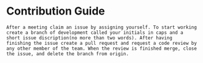 # Contribution Guide

    After a meeting claim an issue by assigning yourself. To start working create a branch of development called your initials in caps and a short issue discription(no more than two words). After having finishing the issue create a pull request and request a code review by any other member of the team. When the review is finished merge, close the issue, and delete the branch from origin.